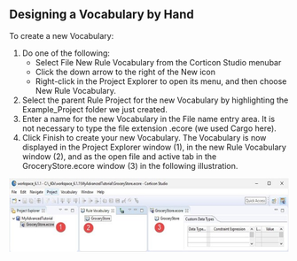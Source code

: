 ## Designing a Vocabulary by Hand

To create a new Vocabulary:

1.	Do one of the following:
    -	Select File New Rule Vocabulary from the Corticon Studio menubar
    -	Click the down arrow to the right of the New icon
    -	Right-click in the Project Explorer to open its menu, and then choose New Rule Vocabulary.
2.	Select the parent Rule Project for the new Vocabulary by highlighting the Example_Project folder we just created.
3.	Enter a name for the new Vocabulary in the File name entry area. It is not necessary to type the file extension .ecore (we used Cargo here).
4.	Click Finish to create your new Vocabulary.
The Vocabulary is now displayed in the Project Explorer window (1), in the new Rule Vocabulary window (2), and as the open file and active tab in the GroceryStore.ecore window (3) in the following illustration.

![Alt text](../../assets/GroceryStore.ecore.jpg)